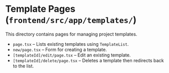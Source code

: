 # Template Pages (`frontend/src/app/templates/`)

This directory contains pages for managing project templates.

- `page.tsx` – Lists existing templates using `TemplateList`.
- `new/page.tsx` – Form for creating a template.
- `[templateId]/edit/page.tsx` – Edit an existing template.
- `[templateId]/delete/page.tsx` – Deletes a template then redirects back to the list.
